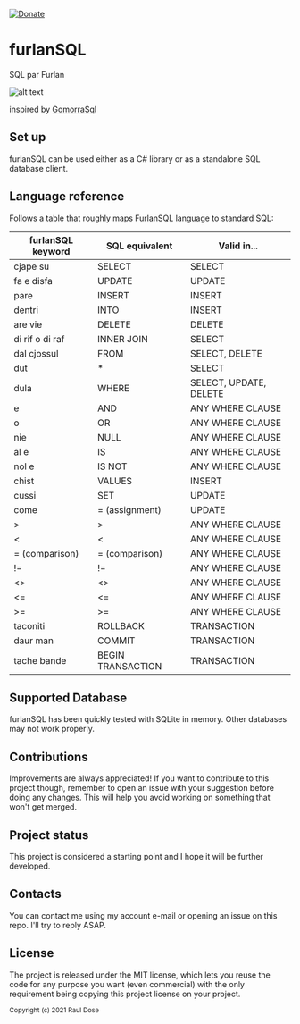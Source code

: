 
[![Donate](https://img.shields.io/badge/Donate-PayPal-orange.svg)](https://www.paypal.me/rauldose)

# furlanSQL
SQL par Furlan 

![alt text](https://upload.wikimedia.org/wikipedia/commons/thumb/8/87/Bandiere_dal_Fri%C3%BBl.svg/492px-Bandiere_dal_Fri%C3%BBl.svg.png)

inspired by [GomorraSql](https://github.com/aurasphere/gomorra-sql)

## Set up
furlanSQL can be used either as a C# library or as a standalone SQL database client.

## Language reference
Follows a table that roughly maps FurlanSQL language to standard SQL:

| furlanSQL keyword              | SQL equivalent    | Valid in...            |
|--------------------------------|-------------------|------------------------|
| cjape su                       | SELECT            | SELECT                 |
| fa e disfa                     | UPDATE            | UPDATE                 |
| pare                           | INSERT            | INSERT                 |
| dentri                         | INTO              | INSERT                 |
| are vie                        | DELETE            | DELETE                 |
| di rif o di raf                | INNER JOIN        | SELECT                 |
| dal cjossul                    | FROM              | SELECT, DELETE         |
| dut                            | *                 | SELECT                 |
| dula                           | WHERE             | SELECT, UPDATE, DELETE |
| e                              | AND               | ANY WHERE CLAUSE       |
| o                              | OR                | ANY WHERE CLAUSE       |
| nie                            | NULL              | ANY WHERE CLAUSE       |
| al e                           | IS                | ANY WHERE CLAUSE       |
| nol e                          | IS NOT            | ANY WHERE CLAUSE       |
| chist                          | VALUES            | INSERT                 |
| cussi                          | SET               | UPDATE                 |
| come                           | = (assignment)    | UPDATE                 |
| >                              | >                 | ANY WHERE CLAUSE       |
| <                              | <                 | ANY WHERE CLAUSE       |
| = (comparison)                 | = (comparison)    | ANY WHERE CLAUSE       |
| !=                             | !=                | ANY WHERE CLAUSE       |
| <>                             | <>                | ANY WHERE CLAUSE       |
| <=                             | <=                | ANY WHERE CLAUSE       |
| >=                             | >=                | ANY WHERE CLAUSE       |
| taconiti                       | ROLLBACK          | TRANSACTION            |
| daur man                       | COMMIT            | TRANSACTION            |
| tache bande                    | BEGIN TRANSACTION | TRANSACTION            |

## Supported Database
furlanSQL has been quickly tested with SQLite in memory. Other databases may not work properly.

## Contributions
Improvements are always appreciated! If you want to contribute to this project though, remember to open an issue with your suggestion before doing any changes. This will help you avoid working on something that won't get merged.

## Project status
This project is considered a starting point and I hope it will be further developed.

## Contacts
You can contact me using my account e-mail or opening an issue on this repo. I'll try to reply ASAP.

## License
The project is released under the MIT license, which lets you reuse the code for any purpose you want (even commercial) with the only requirement being copying this project license on your project.

<sub>Copyright (c) 2021 Raul Dose</sub>

